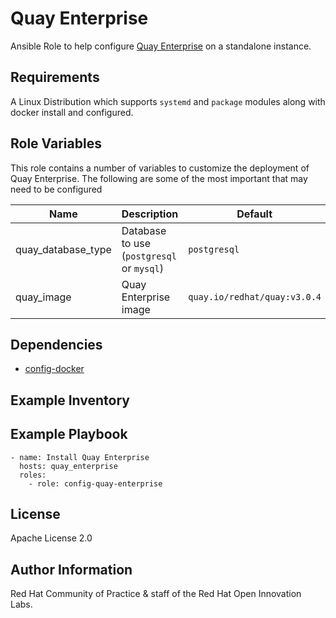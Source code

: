 # Quay Enterprise

Ansible Role to help configure [Quay Enterprise](https://coreos.com/quay-enterprise/) on a standalone instance.

## Requirements

A Linux Distribution which supports `systemd` and `package` modules along with docker install and configured.

## Role Variables

This role contains a number of variables to customize the deployment of Quay Enterprise. The following are some of the most important that may need to be configured

| Name | Description | Default|
|---|---|---|
|quay_database_type|Database to use (`postgresql` or `mysql`)|`postgresql`|
|quay_image|Quay Enterprise image|`quay.io/redhat/quay:v3.0.4`|

## Dependencies

* [config-docker](../config-docker)

## Example Inventory

## Example Playbook

```
- name: Install Quay Enterprise
  hosts: quay_enterprise
  roles:
    - role: config-quay-enterprise
```

## License

Apache License 2.0

## Author Information

Red Hat Community of Practice & staff of the Red Hat Open Innovation Labs.
